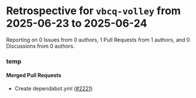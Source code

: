 # Retrospective for `vbcq-volley` from 2025-06-23 to 2025-06-24

Reporting on 0 Issues from 0 authors, 1 Pull Requests from 1 authors, and 0 Discussions from 0 authors.


### temp

#### Merged Pull Requests

- Create dependabot.yml ([#2221](https://github.com/vbcq-volley/temp/pull/2221))